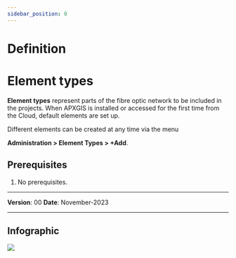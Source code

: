 ```yaml
---
sidebar_position: 0
---
```


# Definition

# Element types

**Element types** represent parts of the fibre optic network to be included in the projects. When APXGIS is installed or accessed for the first time from the Cloud, default elements are set up.

Different elements can be created at any time via the menu 

**Administration > Element Types > +Add**.

## **Prerequisites**
1.	No prerequisites.

------------

**Version**: 00
**Date**: November-2023

------------

## **Infographic**

![](/img/GEN-DES-01/DefaultElementTypes.png)
